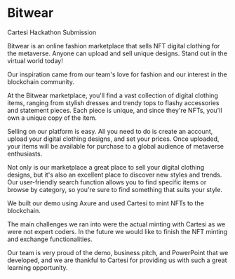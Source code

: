 # Bitwear
Cartesi Hackathon Submission

Bitwear is an online fashion marketplace that sells NFT digital clothing for the metaverse. Anyone can upload and sell unique designs. Stand out in the virtual world today!

Our inspiration came from our team's love for fashion and our interest in the blockchain community.

At the Bitwear marketplace, you'll find a vast collection of digital clothing items, ranging from stylish dresses and trendy tops to flashy accessories and statement pieces. Each piece is unique, and since they're NFTs, you'll own a unique copy of the item.

Selling on our platform is easy. All you need to do is create an account, upload your digital clothing designs, and set your prices. Once uploaded, your items will be available for purchase to a global audience of metaverse enthusiasts.

Not only is our marketplace a great place to sell your digital clothing designs, but it's also an excellent place to discover new styles and trends. Our user-friendly search function allows you to find specific items or browse by category, so you're sure to find something that suits your style.

We built our demo using Axure and used Cartesi to mint NFTs to the blockchain.

The main challenges we ran into were the actual minting with Cartesi as we were not expert coders. In the future we would like to finish the NFT minting and exchange functionalities.

Our team is very proud of the demo, business pitch, and PowerPoint that we developed, and we are thankful to Cartesi for providing us with such a great learning opportunity. 


